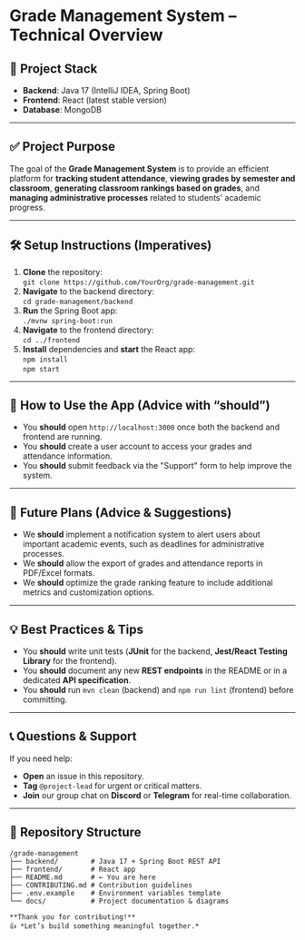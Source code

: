 # **Grade Management System – Technical Overview**

## 🔧 **Project Stack**
- **Backend**: Java 17 (IntelliJ IDEA, Spring Boot)  
- **Frontend**: React (latest stable version)  
- **Database**: MongoDB  

---

## ✅ **Project Purpose**
The goal of the **Grade Management System** is to provide an efficient platform for **tracking student attendance**, **viewing grades by semester and classroom**, **generating classroom rankings based on grades**, and **managing administrative processes** related to students' academic progress.

---

## 🛠️ **Setup Instructions** (Imperatives)
1. **Clone** the repository:  
   `git clone https://github.com/YourOrg/grade-management.git`  
2. **Navigate** to the backend directory:  
   `cd grade-management/backend`  
3. **Run** the Spring Boot app:  
   `./mvnw spring-boot:run`  
4. **Navigate** to the frontend directory:  
   `cd ../frontend`  
5. **Install** dependencies and **start** the React app:  
   `npm install`  
   `npm start`  

---

## 🧩 **How to Use the App** (Advice with “should”)
- You **should** open `http://localhost:3000` once both the backend and frontend are running.  
- You **should** create a user account to access your grades and attendance information.  
- You **should** submit feedback via the "Support" form to help improve the system.

---

## 🎯 **Future Plans** (Advice & Suggestions)
- We **should** implement a notification system to alert users about important academic events, such as deadlines for administrative processes.  
- We **should** allow the export of grades and attendance reports in PDF/Excel formats.  
- We **should** optimize the grade ranking feature to include additional metrics and customization options.

---
## 💡 **Best Practices & Tips**
- You **should** write unit tests (**JUnit** for the backend, **Jest/React Testing Library** for the frontend).  
- You **should** document any new **REST endpoints** in the README or in a dedicated **API specification**.  
- You **should** run `mvn clean` (backend) and `npm run lint` (frontend) before committing.

---

## 📞 **Questions & Support**
If you need help:  
- **Open** an issue in this repository.  
- **Tag** `@project-lead` for urgent or critical matters.  
- **Join** our group chat on **Discord** or **Telegram** for real-time collaboration.

---

## 📁 **Repository Structure**

```text
/grade-management
├── backend/        # Java 17 + Spring Boot REST API
├── frontend/       # React app
├── README.md       # ← You are here
├── CONTRIBUTING.md # Contribution guidelines
├── .env.example    # Environment variables template
└── docs/           # Project documentation & diagrams

**Thank you for contributing!**  
👍 *Let’s build something meaningful together.*


